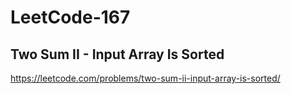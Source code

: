 # LeetCode-167
##  Two Sum II - Input Array Is Sorted
https://leetcode.com/problems/two-sum-ii-input-array-is-sorted/

